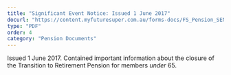 ```yaml
---
title: "Significant Event Notice: Issued 1 June 2017"
docurl: "https://content.myfuturesuper.com.au/forms-docs/FS_Pension_SEN_TTR_closure_under_65_1_June_2017.pdf"
type: "PDF"
order: 4
category: "Pension Documents"
---
```


Issued 1 June 2017. Contained important information about the closure of the Transition to Retirement Pension for members _under_ 65.
